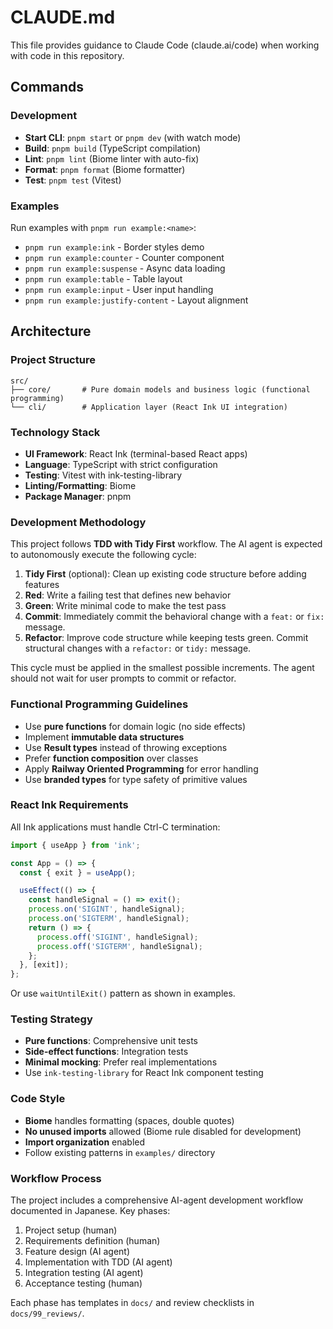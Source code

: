 # CLAUDE.md

This file provides guidance to Claude Code (claude.ai/code) when working with code in this repository.

## Commands

### Development
- **Start CLI**: `pnpm start` or `pnpm dev` (with watch mode)
- **Build**: `pnpm build` (TypeScript compilation)
- **Lint**: `pnpm lint` (Biome linter with auto-fix)
- **Format**: `pnpm format` (Biome formatter)
- **Test**: `pnpm test` (Vitest)

### Examples
Run examples with `pnpm run example:<name>`:
- `pnpm run example:ink` - Border styles demo
- `pnpm run example:counter` - Counter component 
- `pnpm run example:suspense` - Async data loading
- `pnpm run example:table` - Table layout
- `pnpm run example:input` - User input handling
- `pnpm run example:justify-content` - Layout alignment

## Architecture

### Project Structure
```
src/
├── core/       # Pure domain models and business logic (functional programming)
└── cli/        # Application layer (React Ink UI integration)
```

### Technology Stack
- **UI Framework**: React Ink (terminal-based React apps)
- **Language**: TypeScript with strict configuration
- **Testing**: Vitest with ink-testing-library
- **Linting/Formatting**: Biome
- **Package Manager**: pnpm

### Development Methodology
This project follows **TDD with Tidy First** workflow. The AI agent is expected to autonomously execute the following cycle:

1. **Tidy First** (optional): Clean up existing code structure before adding features
2. **Red**: Write a failing test that defines new behavior  
3. **Green**: Write minimal code to make the test pass
4. **Commit**: Immediately commit the behavioral change with a `feat:` or `fix:` message.
5. **Refactor**: Improve code structure while keeping tests green. Commit structural changes with a `refactor:` or `tidy:` message.

This cycle must be applied in the smallest possible increments. The agent should not wait for user prompts to commit or refactor.

### Functional Programming Guidelines
- Use **pure functions** for domain logic (no side effects)
- Implement **immutable data structures** 
- Use **Result types** instead of throwing exceptions
- Prefer **function composition** over classes
- Apply **Railway Oriented Programming** for error handling
- Use **branded types** for type safety of primitive values

### React Ink Requirements
All Ink applications must handle Ctrl-C termination:

```typescript
import { useApp } from 'ink';

const App = () => {
  const { exit } = useApp();

  useEffect(() => {
    const handleSignal = () => exit();
    process.on('SIGINT', handleSignal);
    process.on('SIGTERM', handleSignal);
    return () => {
      process.off('SIGINT', handleSignal);
      process.off('SIGTERM', handleSignal);
    };
  }, [exit]);
};
```

Or use `waitUntilExit()` pattern as shown in examples.

### Testing Strategy
- **Pure functions**: Comprehensive unit tests
- **Side-effect functions**: Integration tests
- **Minimal mocking**: Prefer real implementations
- Use `ink-testing-library` for React Ink component testing

### Code Style
- **Biome** handles formatting (spaces, double quotes)
- **No unused imports** allowed (Biome rule disabled for development)
- **Import organization** enabled
- Follow existing patterns in `examples/` directory

### Workflow Process
The project includes a comprehensive AI-agent development workflow documented in Japanese. Key phases:
1. Project setup (human)
2. Requirements definition (human) 
3. Feature design (AI agent)
4. Implementation with TDD (AI agent)
5. Integration testing (AI agent)
6. Acceptance testing (human)

Each phase has templates in `docs/` and review checklists in `docs/99_reviews/`.